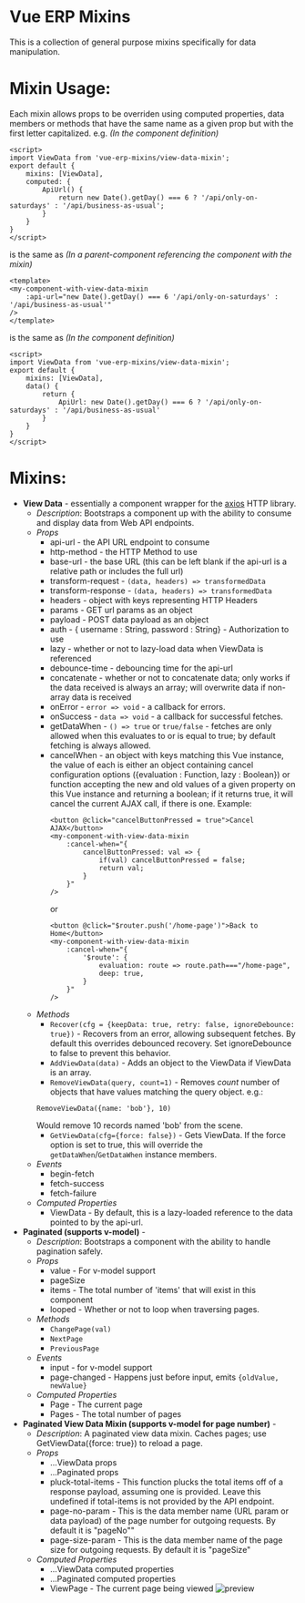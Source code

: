 # Vue ERP Mixins
This is a collection of general purpose mixins specifically for data manipulation.

# Mixin Usage:
Each mixin allows props to be overriden using computed properties, data members or methods that have the same name as a given prop but with the first letter capitalized.
e.g.
_(In the component definition)_
```
<script>
import ViewData from 'vue-erp-mixins/view-data-mixin';
export default {
    mixins: [ViewData],
    computed: {
        ApiUrl() {
            return new Date().getDay() === 6 ? '/api/only-on-saturdays' : '/api/business-as-usual';
        }
    }
}
</script>
```
is the same as 
_(In a parent-component referencing the component with the mixin)_
```
<template>
<my-component-with-view-data-mixin 
    :api-url="new Date().getDay() === 6 '/api/only-on-saturdays' : '/api/business-as-usual'"
/>
</template>
```
is the same as 
_(In the component definition)_
```
<script>
import ViewData from 'vue-erp-mixins/view-data-mixin';
export default {
    mixins: [ViewData],
    data() {
        return {
            ApiUrl: new Date().getDay() === 6 ? '/api/only-on-saturdays' : '/api/business-as-usual'
        }
    }
}
</script>
```

# Mixins:
- **View Data** - essentially a component wrapper for the [axios](https://www.npmjs.com/package/axios) HTTP library.
  - _Description_: Bootstraps a component up with the ability to consume and display data from Web API endpoints.
  - _Props_
    - api-url - the API URL endpoint to consume
    - http-method - the HTTP Method to use
    - base-url - the base URL (this can be left blank if the api-url is a relative path or includes the full url)
    - transform-request - `(data, headers) => transformedData`
    - transform-response - `(data, headers) => transformedData`
    - headers - object with keys representing HTTP Headers
    - params - GET url params as an object
    - payload - POST data payload as an object
    - auth - { username : String, password : String} - Authorization to use
    - lazy - whether or not to lazy-load data when ViewData is referenced
    - debounce-time - debouncing time for the api-url
    - concatenate - whether or not to concatenate data; only works if the data received is always an array; will overwrite data if non-array data is received
    - onError - `error => void` - a callback for errors.
    - onSuccess - `data => void` - a callback for successful fetches.
    - getDataWhen - `() => true` or `true/false` - fetches are only allowed when this evaluates to or is equal to true; by default fetching is always allowed.
    - cancelWhen - an object with keys matching this Vue instance, the value of each is either an object containing cancel configuration options ({evaluation : Function, lazy : Boolean}) or function accepting the new and old values of a given property on this Vue instance and returning a boolean; if it returns true, it will cancel the current AJAX call, if there is one.
        Example:
        ```
        <button @click="cancelButtonPressed = true">Cancel AJAX</button>
        <my-component-with-view-data-mixin
            :cancel-when="{
                cancelButtonPressed: val => {
                    if(val) cancelButtonPressed = false;
                    return val;
                }
            }"
        />
        ```
        or
        ```
        <button @click="$router.push('/home-page')">Back to Home</button>
        <my-component-with-view-data-mixin
            :cancel-when="{
                '$route': {
                    evaluation: route => route.path==="/home-page",
                    deep: true,
                }
            }"
        />
        ```
  - _Methods_
    - `Recover(cfg = {keepData: true, retry: false, ignoreDebounce: true})` - Recovers from an error, allowing subsequent fetches. By default this overrides debounced recovery. Set ignoreDebounce to false to prevent this behavior.
    - `AddViewData(data)` - Adds an object to the ViewData if ViewData is an array.
    - `RemoveViewData(query, count=1)` - Removes _count_ number of objects that have values matching the query object. e.g.:
    ```
    RemoveViewData({name: 'bob'}, 10)
    ```
    Would remove 10 records named 'bob' from the scene.
    - `GetViewData(cfg={force: false})` - Gets ViewData. If the force option is set to true, this will override the `getDataWhen`/`GetDataWhen` instance members. 
  - _Events_
    - begin-fetch
    - fetch-success
    - fetch-failure
  - _Computed Properties_ 
    - ViewData - By default, this is a lazy-loaded reference to the data pointed to by the api-url.
- **Paginated (supports v-model)** - 
    - _Description_: Bootstraps a component with the ability to handle pagination safely.
    - _Props_
        - value - For v-model support
        - pageSize
        - items - The total number of 'items' that will exist in this component
        - looped - Whether or not to loop when traversing pages.
    - _Methods_
        - `ChangePage(val)`
        - `NextPage`
        - `PreviousPage`
    - _Events_
        - input - for v-model support
        - page-changed - Happens just before input, emits `{oldValue, newValue}`
    - _Computed Properties_
        - Page - The current page
        - Pages - The total number of pages
- **Paginated View Data Mixin (supports v-model for page number)** -
    - _Description_: A paginated view data mixin. Caches pages; use GetViewData({force: true}) to reload a page.
    - _Props_
        - ...ViewData props
        - ...Paginated props
        - pluck-total-items - This function plucks the total items off of a response payload, assuming one is provided. Leave this undefined if total-items is not provided by the API endpoint.
        - page-no-param - This is the data member name (URL param or data payload) of the page number for outgoing requests. By default it is "pageNo""
        - page-size-param - This is the data member name of the page size for outgoing requests. By default it is "pageSize"
    - _Computed Properties_
        - ...ViewData computed properties
        - ...Paginated computed properties
        - ViewPage - The current page being viewed
![preview](https://i.ibb.co/QknK6bX/image.png)